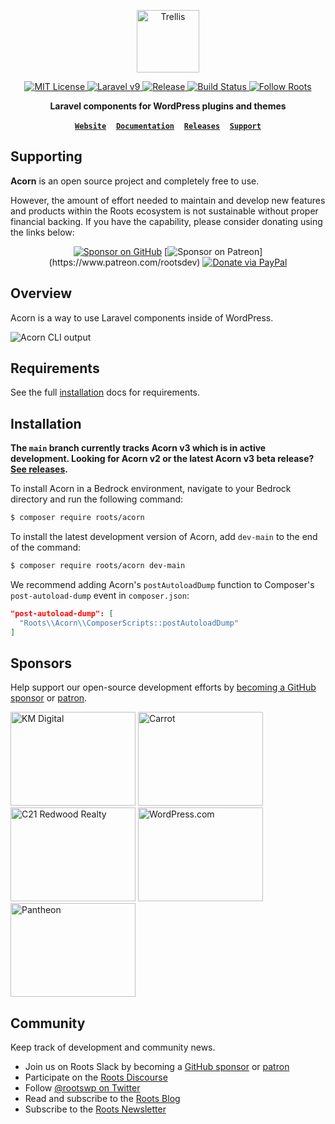 <p align="center">
  <a href="https://roots.io/acorn/">
    <img alt="Trellis" src="https://cdn.roots.io/app/uploads/logo-acorn.svg" height="100">
  </a>
</p>

<p align="center">
  <a href="LICENSE.md">
    <img alt="MIT License" src="https://img.shields.io/github/license/roots/acorn?color=%23525ddc&style=flat-square" />
  </a>
  
  <a href="https://laravel.com/docs/9.x">
    <img alt="Laravel v9" src="https://img.shields.io/static/v1?label=laravel&message=v9&logo=Laravel&style=flat-square&color=f9322c" />
  </a>

  <a href="https://github.com/roots/trellis/acorn">
    <img alt="Release" src="https://img.shields.io/github/release/roots/acorn.svg?style=flat-square" />
  </a>

  <a href="https://github.com/roots/acorn/actions">
    <img alt="Build Status" src="https://img.shields.io/github/workflow/status/roots/acorn/Main?style=flat-square" />
  </a>

  <a href="https://twitter.com/rootswp">
    <img alt="Follow Roots" src="https://img.shields.io/twitter/follow/rootswp.svg?style=flat-square&color=1da1f2" />
  </a>
</p>

<p align="center">
  <strong>Laravel components for WordPress plugins and themes</strong>
</p>

<p align="center">
  <a href="https://roots.io/"><strong><code>Website</code></strong></a> &nbsp;&nbsp; <a href="https://docs.roots.io/acorn/2.x/installation/"><strong><code>Documentation</code></strong></a> &nbsp;&nbsp; <a href="https://github.com/roots/acorn/releases"><strong><code>Releases</code></strong></a> &nbsp;&nbsp; <a href="https://discourse.roots.io/"><strong><code>Support</code></strong></a>
</p>

## Supporting

**Acorn** is an open source project and completely free to use.

However, the amount of effort needed to maintain and develop new features and products within the Roots ecosystem is not sustainable without proper financial backing. If you have the capability, please consider donating using the links below:

<div align="center">

[![Sponsor on GitHub](https://img.shields.io/static/v1?label=sponsor&message=%E2%9D%A4&logo=GitHub&style=flat-square)](https://github.com/sponsors/roots)
[![Sponsor on Patreon](https://img.shields.io/badge/sponsor-patreon-orange.svg?style=flat-square&logo=patreon")](https://www.patreon.com/rootsdev)
[![Donate via PayPal](https://img.shields.io/badge/donate-paypal-blue.svg?style=flat-square&logo=paypal)](https://www.paypal.me/rootsdev)

</div>

## Overview

Acorn is a way to use Laravel components inside of WordPress.

![Acorn CLI output](https://cdn.roots.io/app/uploads/wp-cli-acorn-v2.png)

## Requirements

See the full [installation](https://docs.roots.io/acorn/2.x/installation/) docs for requirements.

## Installation

**The `main` branch currently tracks Acorn v3 which is in active development. Looking for Acorn v2 or the latest Acorn v3 beta release? [See releases](https://github.com/roots/acorn/releases).**


To install Acorn in a Bedrock environment, navigate to your Bedrock directory and run the following command:

```sh
$ composer require roots/acorn
```

To install the latest development version of Acorn, add `dev-main` to the end of the command:

```sh
$ composer require roots/acorn dev-main
```

We recommend adding Acorn's `postAutoloadDump` function to Composer's `post-autoload-dump` event in `composer.json`:

```json
"post-autoload-dump": [
  "Roots\\Acorn\\ComposerScripts::postAutoloadDump"
]
```

## Sponsors

Help support our open-source development efforts by [becoming a GitHub sponsor](https://github.com/sponsors/roots) or [patron](https://www.patreon.com/rootsdev).

<a href="https://k-m.com/"><img src="https://cdn.roots.io/app/uploads/km-digital.svg" alt="KM Digital" width="200" height="150"></a> <a href="https://carrot.com/"><img src="https://cdn.roots.io/app/uploads/carrot.svg" alt="Carrot" width="200" height="150"></a> <a href="https://www.c21redwood.com/"><img src="https://cdn.roots.io/app/uploads/c21redwood.svg" alt="C21 Redwood Realty" width="200" height="150"></a> <a href="https://wordpress.com/"><img src="https://cdn.roots.io/app/uploads/wordpress.svg" alt="WordPress.com" width="200" height="150"></a> <a href="https://pantheon.io/"><img src="https://cdn.roots.io/app/uploads/pantheon.svg" alt="Pantheon" width="200" height="150"></a>

## Community

Keep track of development and community news.

- Join us on Roots Slack by becoming a [GitHub sponsor](https://github.com/sponsors/roots) or [patron](https://www.patreon.com/rootsdev)
- Participate on the [Roots Discourse](https://discourse.roots.io/)
- Follow [@rootswp on Twitter](https://twitter.com/rootswp)
- Read and subscribe to the [Roots Blog](https://roots.io/blog/)
- Subscribe to the [Roots Newsletter](https://roots.io/subscribe/)

